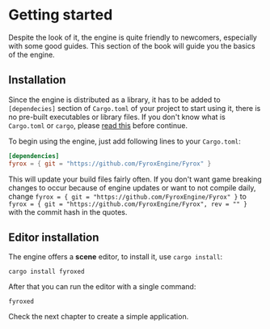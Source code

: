 # Getting started

Despite the look of it, the engine is quite friendly to newcomers, especially with some good guides. This section
of the book will guide you the basics of the engine.

## Installation

Since the engine is distributed as a library, it has to be added to `[dependecies]` section of `Cargo.toml` of 
your project to start using it, there is no pre-built executables or library files. If you don't know what is
`Cargo.toml` or `cargo`, please [read this](https://doc.rust-lang.org/cargo/) before continue. 

To begin using the engine, just add following lines to your `Cargo.toml`:

```toml
[dependencies]
fyrox = { git = "https://github.com/FyroxEngine/Fyrox" } 
```

This will update your build files fairly often. If you don't want game breaking changes to occur because of engine updates or want to not compile daily,
change `fyrox = { git = "https://github.com/FyroxEngine/Fyrox" }` to `fyrox = { git = "https://github.com/FyroxEngine/Fyrox", rev = "" }` with the commit
hash in the quotes.

## Editor installation

The engine offers a **scene** editor, to install it, use `cargo install`:

```shell
cargo install fyroxed
```

After that you can run the editor with a single command:

```shell
fyroxed
```

Check the next chapter to create a simple application.
